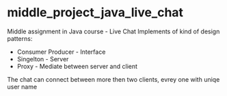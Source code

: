 # middle_project_java_live_chat
Middle assignment in Java course - Live Chat
Implements of kind of design patterns:
- Consumer Producer - Interface
- Singelton - Server
- Proxy - Mediate between server and client

The chat can connect between more then two clients, evrey one with uniqe user name
